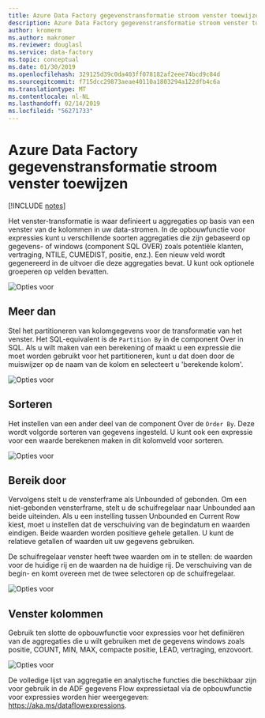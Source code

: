 ```yaml
---
title: Azure Data Factory gegevenstransformatie stroom venster toewijzen
description: Azure Data Factory gegevenstransformatie stroom venster toewijzen
author: kromerm
ms.author: makromer
ms.reviewer: douglasl
ms.service: data-factory
ms.topic: conceptual
ms.date: 01/30/2019
ms.openlocfilehash: 329125d39c0da403ff078182af2eee74bcd9c84d
ms.sourcegitcommit: f715dcc29873aeae40110a1803294a122dfb4c6a
ms.translationtype: MT
ms.contentlocale: nl-NL
ms.lasthandoff: 02/14/2019
ms.locfileid: "56271733"
---
```

# <a name="azure-data-factory-mapping-data-flow-window-transformation"></a>Azure Data Factory gegevenstransformatie stroom venster toewijzen

[!INCLUDE [notes](../../includes/data-factory-data-flow-preview.md)]

Het venster-transformatie is waar definieert u aggregaties op basis van een venster van de kolommen in uw data-stromen. In de opbouwfunctie voor expressies kunt u verschillende soorten aggregaties die zijn gebaseerd op gegevens- of windows (component SQL OVER) zoals potentiële klanten, vertraging, NTILE, CUMEDIST, positie, enz.). Een nieuw veld wordt gegenereerd in de uitvoer die deze aggregaties bevat. U kunt ook optionele groeperen op velden bevatten.

![Opties voor](media/data-flow/windows1.png "windows 1")

## <a name="over"></a>Meer dan
Stel het partitioneren van kolomgegevens voor de transformatie van het venster. Het SQL-equivalent is de ```Partition By``` in de component Over in SQL. Als u wilt maken van een berekening of maakt u een expressie die moet worden gebruikt voor het partitioneren, kunt u dat doen door de muiswijzer op de naam van de kolom en selecteert u 'berekende kolom'.

![Opties voor](media/data-flow/windows4.png "windows 4")

## <a name="sort"></a>Sorteren
Het instellen van een ander deel van de component Over de ```Order By```. Deze wordt volgorde sorteren van gegevens ingesteld. U kunt ook een expressie voor een waarde berekenen maken in dit kolomveld voor sorteren.

![Opties voor](media/data-flow/windows5.png "windows 5")

## <a name="range-by"></a>Bereik door
Vervolgens stelt u de vensterframe als Unbounded of gebonden. Om een niet-gebonden vensterframe, stelt u de schuifregelaar naar Unbounded aan beide uiteinden. Als u een instelling tussen Unbounded en Current Row kiest, moet u instellen dat de verschuiving van de begindatum en waarden eindigen. Beide waarden worden positieve gehele getallen. U kunt de relatieve getallen of waarden uit uw gegevens gebruiken.

De schuifregelaar venster heeft twee waarden om in te stellen: de waarden voor de huidige rij en de waarden na de huidige rij. De verschuiving van de begin- en komt overeen met de twee selectoren op de schuifregelaar.

![Opties voor](media/data-flow/windows6.png "windows 6")

## <a name="window-columns"></a>Venster kolommen
Gebruik ten slotte de opbouwfunctie voor expressies voor het definiëren van de aggregaties die u wilt gebruiken met de gegevens windows zoals positie, COUNT, MIN, MAX, compacte positie, LEAD, vertraging, enzovoort.

![Opties voor](media/data-flow/windows7.png "windows 7")

De volledige lijst van aggregatie en analytische functies die beschikbaar zijn voor gebruik in de ADF gegevens Flow expressietaal via de opbouwfunctie voor expressies worden hier weergegeven: https://aka.ms/dataflowexpressions.

